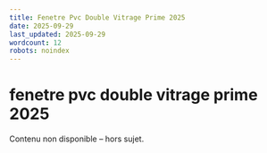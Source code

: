 ```yaml
---
title: Fenetre Pvc Double Vitrage Prime 2025
date: 2025-09-29
last_updated: 2025-09-29
wordcount: 12
robots: noindex
---
```


# fenetre pvc double vitrage prime 2025

Contenu non disponible – hors sujet.